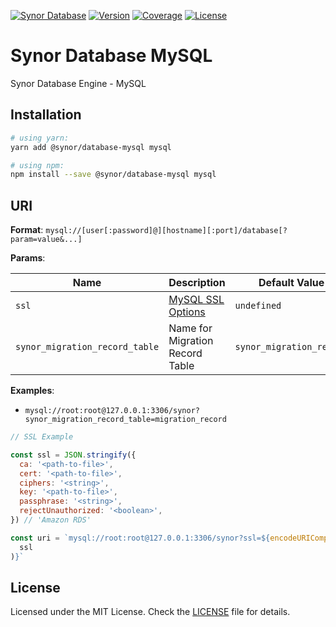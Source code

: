 [![Synor Database](https://img.shields.io/badge/synor-database-blue?style=for-the-badge)](https://github.com/Synor)
[![Version](https://img.shields.io/npm/v/@synor/database-mysql?style=for-the-badge)](https://npmjs.org/package/@synor/database-mysql)
[![Coverage](https://img.shields.io/codecov/c/gh/Synor/synor/master?flag=database_mysql&style=for-the-badge)](https://codecov.io/gh/Synor/synor/tree/master/packages/database-mysql)
[![License](https://img.shields.io/npm/l/@synor/database-mysql?style=for-the-badge)](https://github.com/Synor/synor/blob/master/packages/database-mysql/blob/master/LICENSE)

# Synor Database MySQL

Synor Database Engine - MySQL

## Installation

```sh
# using yarn:
yarn add @synor/database-mysql mysql

# using npm:
npm install --save @synor/database-mysql mysql
```

## URI

**Format**: `mysql://[user[:password]@][hostname][:port]/database[?param=value&...]`

**Params**:

| Name                           | Description                                                                   | Default Value            |
| ------------------------------ | ----------------------------------------------------------------------------- | ------------------------ |
| `ssl`                          | [MySQL SSL Options](https://www.npmjs.com/package/mysql/v/2.17.1#ssl-options) | `undefined`              |
| `synor_migration_record_table` | Name for Migration Record Table                                               | `synor_migration_record` |

**Examples**:

- `mysql://root:root@127.0.0.1:3306/synor?synor_migration_record_table=migration_record`

```js
// SSL Example

const ssl = JSON.stringify({
  ca: '<path-to-file>',
  cert: '<path-to-file>',
  ciphers: '<string>',
  key: '<path-to-file>',
  passphrase: '<string>',
  rejectUnauthorized: '<boolean>',
}) // 'Amazon RDS'

const uri = `mysql://root:root@127.0.0.1:3306/synor?ssl=${encodeURIComponent(
  ssl
)}`
```

## License

Licensed under the MIT License. Check the [LICENSE](./LICENSE) file for details.
